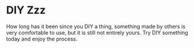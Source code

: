 # DIY Zzz

How long has it been since you DIY a thing, something made by others is very comfortable to use, but it is still not entirely yours. Try DIY something today and enjoy the process. 
